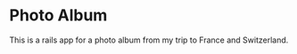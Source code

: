 Photo Album
===========

This is a rails app for a photo album from my trip to France and Switzerland.
